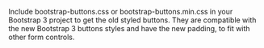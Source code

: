 Include bootstrap-buttons.css or bootstrap-buttons.min.css in your Bootstrap 3 project to get the old styled buttons.
They are compatible with the new Bootstrap 3 buttons styles and have the new padding, to fit with other form controls.